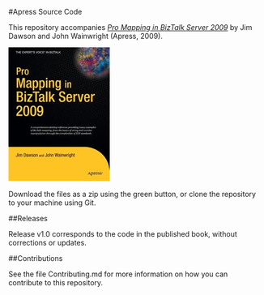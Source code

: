 #Apress Source Code

This repository accompanies [*Pro Mapping in BizTalk Server 2009*](http://www.apress.com/9781430218579) by Jim Dawson and John Wainwright (Apress, 2009).

![Cover image](9781430218579.jpg)

Download the files as a zip using the green button, or clone the repository to your machine using Git.

##Releases

Release v1.0 corresponds to the code in the published book, without corrections or updates.

##Contributions

See the file Contributing.md for more information on how you can contribute to this repository.
